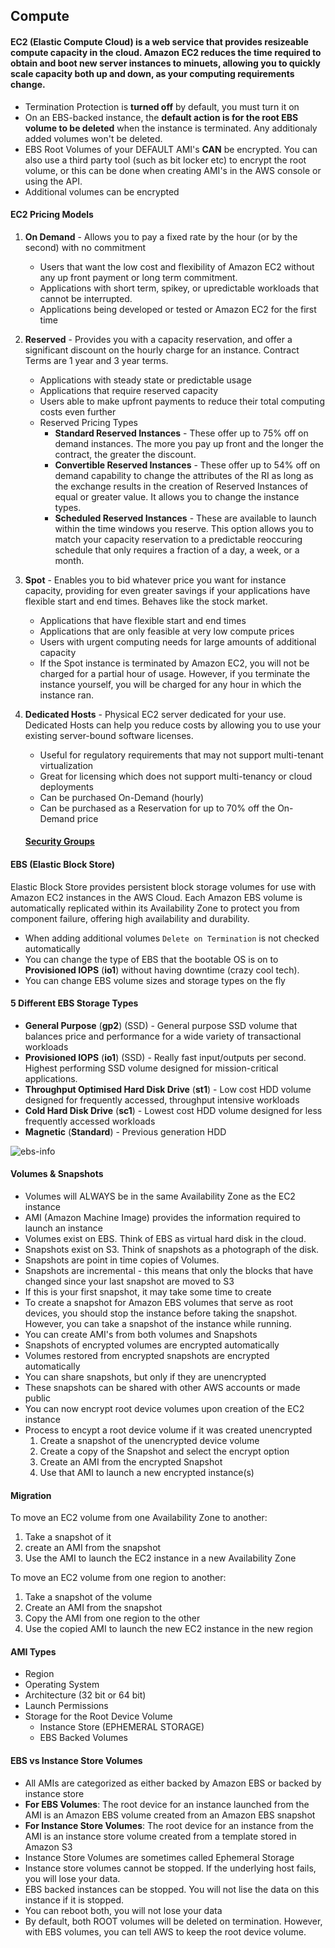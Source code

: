 ## Compute

#### EC2 (Elastic Compute Cloud) is a web service that provides resizeable compute capacity in the cloud. Amazon EC2 reduces the time required to obtain and boot new server instances to minuets, allowing you to quickly scale capacity both up and down, as your computing requirements change.

- Termination Protection is **turned off** by default, you must turn it on
- On an EBS-backed instance, the **default action is for the root EBS volume to be deleted** when the instance is terminated. Any additionaly added volumes won't be deleted.
- EBS Root Volumes of your DEFAULT AMI's **CAN** be encrypted. You can also use a third party tool (such as bit locker etc) to encrypt the root volume, or this can be done when creating AMI's in the AWS console or using the API.
- Additional volumes can be encrypted

#### EC2 Pricing Models
1. **On Demand** - Allows you to pay a fixed rate by the hour (or by the second) with no commitment
    - Users that want the low cost and flexibility of Amazon EC2 without any up front payment or long term commitment.
    - Applications with short term, spikey, or upredictable workloads that cannot be interrupted.
    - Applications being developed or tested or Amazon EC2 for the first time
2. **Reserved** - Provides you with a capacity reservation, and offer a significant discount on the hourly charge for an instance. Contract Terms are 1 year and 3 year terms.
    - Applications with steady state or predictable usage
    - Applications that require reserved capacity
    - Users able to make upfront payments to reduce their total computing costs even further
    - Reserved Pricing Types
      - **Standard Reserved Instances** - These offer up to 75% off on demand instances. The more you pay up front and the longer the contract, the greater the discount.
      - **Convertible Reserved Instances** - These offer up to 54% off on demand capability to change the attributes of the RI as long as the exchange results in the creation of Reserved Instances of equal or greater value. It allows you to change the instance types.
      - **Scheduled Reserved Instances** - These are available to launch within the time windows you reserve. This option allows you to match your capacity reservation to a predictable reoccuring schedule that only requires a fraction of a day, a week, or a month.
3. **Spot** - Enables you to bid whatever price you want for instance capacity, providing for even greater savings if your applications have flexible start and end times. Behaves like the stock market.
    - Applications that have flexible start and end times
    - Applications that are only feasible at very low compute prices
    - Users with urgent computing needs for large amounts of additional capacity
    - If the Spot instance is terminated by Amazon EC2, you will not be charged for a partial hour of usage. However, if you terminate the instance yourself, you will be charged for any hour in which the instance ran.
4. **Dedicated Hosts** - Physical EC2 server dedicated for your use. Dedicated Hosts can help you reduce costs by allowing you to use your existing server-bound software licenses.
    - Useful for regulatory requirements that may not support multi-tenant virtualization
    - Great for licensing which does not support multi-tenancy or cloud deployments
    - Can be purchased On-Demand (hourly)
    - Can be purchased as a Reservation for up to 70% off the On-Demand price
    
    #### [Security Groups](https://github.com/cujarrett/learning-aws/blob/master/aws-certified-solutions-architect%E2%80%93associate/security-identity-compliance.md#security-groups)

#### EBS (Elastic Block Store)
Elastic Block Store provides persistent block storage volumes for use with Amazon EC2 instances in the AWS Cloud. Each Amazon EBS volume is automatically replicated within its Availability Zone to protect you from component failure, offering high availability and durability.

- When adding additional volumes `Delete on Termination` is not checked automatically
- You can change the type of EBS that the bootable OS is on to **Provisioned IOPS** (**io1**) without having downtime (crazy cool tech).
- You can change EBS volume sizes and storage types on the fly

#### 5 Different EBS Storage Types
- **General Purpose** (**gp2**) (SSD) - General purpose SSD volume that balances price and performance for a wide variety of transactional workloads
- **Provisioned IOPS** (**io1**) (SSD) - Really fast input/outputs per second. Highest performing SSD volume designed for mission-critical applications.
- **Throughput Optimised Hard Disk Drive** (**st1**) - Low cost HDD volume designed for frequently accessed, throughput intensive workloads
- **Cold Hard Disk Drive** (**sc1**) - Lowest cost HDD volume designed for less frequently accessed workloads
- **Magnetic** (**Standard**) - Previous generation HDD

![ebs-info](https://user-images.githubusercontent.com/16245634/69844985-3bda8f00-1234-11ea-9736-f6b99fd13ef6.png)

#### Volumes & Snapshots
- Volumes will ALWAYS be in the same Availability Zone as the EC2 instance
- AMI (Amazon Machine Image) provides the information required to launch an instance
- Volumes exist on EBS. Think of EBS as virtual hard disk in the cloud.
- Snapshots exist on S3. Think of snapshots as a photograph of the disk.
- Snapshots are point in time copies of Volumes.
- Snapshots are incremental - this means that only the blocks that have changed since your last snapshot are moved to S3
- If this is your first snapshot, it may take some time to create
- To create a snapshot for Amazon EBS volumes that serve as root devices, you should stop the instance before taking the snapshot. However, you can take a snapshot of the instance while running.
- You can create AMI's from both volumes and Snapshots
- Snapshots of encrypted volumes are encrypted automatically
- Volumes restored from encrypted snapshots are encrypted automatically
- You can share snapshots, but only if they are unencrypted
- These snapshots can be shared with other AWS accounts or made public
- You can now encrypt root device volumes upon creation of the EC2 instance
- Process to encypt a root device volume if it was created unencrypted
  1. Create a snapshot of the unencrypted device volume
  2. Create a copy of the Snapshot and select the encrypt option
  3. Create an AMI from the encrypted Snapshot
  4. Use that AMI to launch a new encrypted instance(s)

#### Migration
To move an EC2 volume from one Availability Zone to another:
1. Take a snapshot of it
2. create an AMI from the snapshot
3. Use the AMI to launch the EC2 instance in a new Availability Zone

To move an EC2 volume from one region to another:
1. Take a snapshot of the volume
2. Create an AMI from the snapshot
3. Copy the AMI from one region to the other
4. Use the copied AMI to launch the new EC2 instance in the new region

#### AMI Types
- Region
- Operating System
- Architecture (32 bit or 64 bit)
- Launch Permissions
- Storage for the Root Device Volume
  - Instance Store (EPHEMERAL STORAGE)
  - EBS Backed Volumes

#### EBS vs Instance Store Volumes
- All AMIs are categorized as either backed by Amazon EBS or backed by instance store
- **For EBS Volumes**: The root device for an instance launched from the AMI is an Amazon EBS volume created from an Amazon EBS snapshot
- **For Instance Store Volumes**: The root device for an instance from the AMI is an instance store volume created from a template stored in Amazon S3
- Instance Store Volumes are sometimes called Ephemeral Storage
- Instance store volumes cannot be stopped. If the underlying host fails, you will lose your data.
- EBS backed instances can be stopped. You will not lise the data on this instance if it is stopped.
- You can reboot both, you will not lose your data
- By default, both ROOT volumes will be deleted on termination. However, with EBS volumes, you can tell AWS to keep the root device volume.

